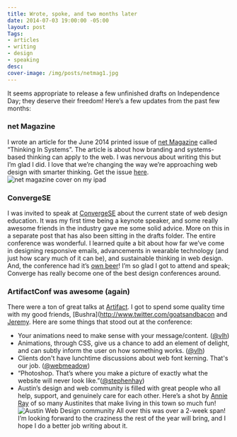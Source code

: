 ```yaml
---
title: Wrote, spoke, and two months later
date: 2014-07-03 19:00:00 -05:00
layout: post
Tags:
- articles
- writing
- design
- speaking
desc:
cover-image: /img/posts/netmag1.jpg
---
```


It seems appropriate to release a few unfinished drafts on Independence Day; they deserve their freedom! Here’s a few updates from the past few months:

### net Magazine
I wrote an article for the June 2014 printed issue of [net Magazine](http://www.creativebloq.com/net-magazine) called “Thinking In Systems”. The article is about how branding and systems-based thinking can apply to the web. I was nervous about writing this but I’m glad I did. I love that we’re changing the way we’re approaching web design with smarter thinking. Get the issue [here](http://www.creativebloq.com/career/learn-how-be-your-own-boss-new-net-magazine-41411416).
![net magazine cover on my ipad](/img/posts/netmag1.jpg)
<br>

### ConvergeSE
I was invited to speak at [ConvergeSE](http://www.convergese.com) about the current state of web design education. It was my first time being a keynote speaker, and some really awesome friends in the industry gave me some solid advice. More on this in a separate post that has also been sitting in the drafts folder. The entire conference was wonderful. I learned quite a bit about how far we’ve come in designing responsive emails, advancements in wearable technology (and just how scary much of it can be), and sustainable thinking in web design. And, the conference had it’s [own beer](http://blog.blueion.com/2014/05/21/kernel-panic-convergese/)! I’m so glad I got to attend and speak; Converge has really become one of the best design conferences around.
<br>

### ArtifactConf was awesome (again)
There were a ton of great talks at [Artifact](http://www.artifactconf.com). I got to spend some quality time with my good friends, [Bushra](http://www.twitter.com/goatsandbacon and [Jeremy](http://www.twitter.com/adactio). Here are some things that stood out at the conference:
- Your animations need to make sense with your message/content. ([@vlh](http://www.twitter.com/vlh))
- Animations, through CSS, give us a chance to add an element of delight, and can subtly inform the user on how something works. ([@vlh](http://www.twitter.com/vlh))
- Clients don't have lunchtime discussions about web font kerning. That's our job. ([@webmeadow](http://www.twitter.com/webmeadow))
- “Photoshop. That’s where you make a picture of exactly what the website will never look like.”([@stephenhay](http://www.twitter.com/stephenhay))
- Austin’s design and web community is filled with great people who all help, support, and genuinely care for each other. Here’s a shot by [Annie Ray](http://www.annieray.net/photobooth_viewer.php?id=39026464&key=67Xvzd) of so many Austinites that make living in this town so much fun!
![Austin Web Design community]({{site.url}}/img/posts/artifact.jpg)
All over this was over a 2-week span! I’m looking forward to the craziness the rest of the year will bring, and I hope I do a better job writing about it.
